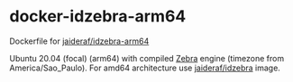 # docker-idzebra-arm64
Dockerfile for [jaideraf/idzebra-arm64](https://hub.docker.com/r/jaideraf/idzebra-arm64)

Ubuntu 20.04 (focal) (arm64) with compiled [Zebra](https://www.indexdata.com/resources/software/zebra/) engine (timezone from America/Sao_Paulo). For amd64 architecture use [jaideraf/idzebra](https://hub.docker.com/r/jaideraf/idzebra) image.
